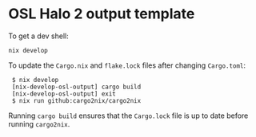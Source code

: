 # OSL Halo 2 output template

To get a dev shell:

```
nix develop
```

To update the `Cargo.nix` and `flake.lock` files after changing `Cargo.toml`:

```
 $ nix develop
 [nix-develop-osl-output] cargo build
 [nix-develop-osl-output] exit
 $ nix run github:cargo2nix/cargo2nix
```

Running `cargo build` ensures that the `Cargo.lock` file is up to date before running `cargo2nix`.
